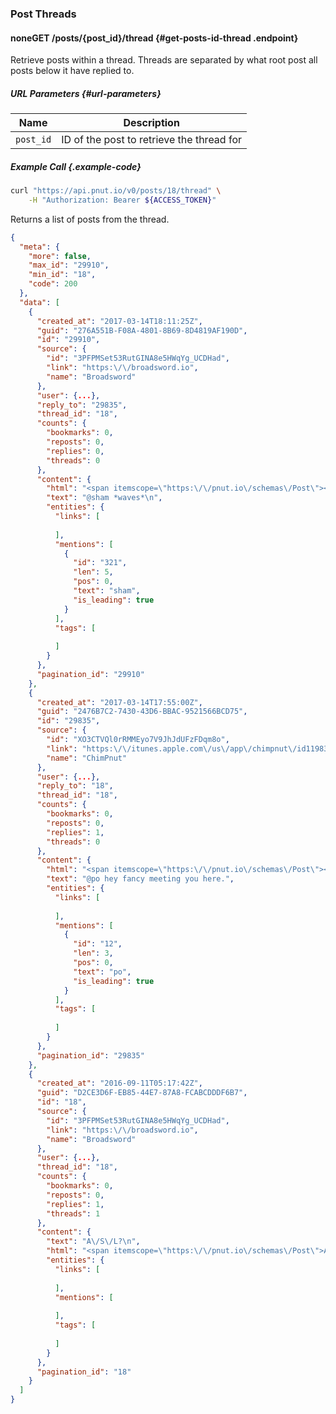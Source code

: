 ### Post Threads


#### <span class="endpoint-meta"><i class="fa fa-unlock" aria-hidden="true"></i> none</span><span class="method method-get">GET</span> /posts/<span class="call-param">{post_id}</span>/thread [<i class="fa fa-paragraph" aria-hidden="true"></i>](#get-posts-id-thread) {#get-posts-id-thread .endpoint}

Retrieve posts within a thread. Threads are separated by what root post all posts below it have replied to.

##### URL Parameters [<i class="fa fa-paragraph" aria-hidden="true"></i>](#url-parameters) {#url-parameters}

Name|Description
-|-
`post_id`|ID of the post to retrieve the thread for

##### Example Call {.example-code}

```bash
curl "https://api.pnut.io/v0/posts/18/thread" \
    -H "Authorization: Bearer ${ACCESS_TOKEN}"
```

Returns a list of posts from the thread.

```json
{
  "meta": {
    "more": false,
    "max_id": "29910",
    "min_id": "18",
    "code": 200
  },
  "data": [
    {
      "created_at": "2017-03-14T18:11:25Z",
      "guid": "276A551B-F08A-4801-8B69-8D4819AF190D",
      "id": "29910",
      "source": {
        "id": "3PFPMSet53RutGINA8e5HWqYg_UCDHad",
        "link": "https:\/\/broadsword.io",
        "name": "Broadsword"
      },
      "user": {...},
      "reply_to": "29835",
      "thread_id": "18",
      "counts": {
        "bookmarks": 0,
        "reposts": 0,
        "replies": 0,
        "threads": 0
      },
      "content": {
        "html": "<span itemscope=\"https:\/\/pnut.io\/schemas\/Post\"><span data-mention-id=\"321\" data-mention-name=\"sham\" itemprop=\"mention\">@sham<\/span> *waves*<br><\/span>",
        "text": "@sham *waves*\n",
        "entities": {
          "links": [
            
          ],
          "mentions": [
            {
              "id": "321",
              "len": 5,
              "pos": 0,
              "text": "sham",
              "is_leading": true
            }
          ],
          "tags": [
            
          ]
        }
      },
      "pagination_id": "29910"
    },
    {
      "created_at": "2017-03-14T17:55:00Z",
      "guid": "2476B7C2-7430-43D6-BBAC-9521566BCD75",
      "id": "29835",
      "source": {
        "id": "XO3CTVQl0rRMMEyo7V9JhJdUFzFDqm8o",
        "link": "https:\/\/itunes.apple.com\/us\/app\/chimpnut\/id1198300163?ls=1&mt=8",
        "name": "ChimPnut"
      },
      "user": {...},
      "reply_to": "18",
      "thread_id": "18",
      "counts": {
        "bookmarks": 0,
        "reposts": 0,
        "replies": 1,
        "threads": 0
      },
      "content": {
        "html": "<span itemscope=\"https:\/\/pnut.io\/schemas\/Post\"><span data-mention-id=\"12\" data-mention-name=\"po\" itemprop=\"mention\">@po<\/span> hey fancy meeting you here.<\/span>",
        "text": "@po hey fancy meeting you here.",
        "entities": {
          "links": [
            
          ],
          "mentions": [
            {
              "id": "12",
              "len": 3,
              "pos": 0,
              "text": "po",
              "is_leading": true
            }
          ],
          "tags": [
            
          ]
        }
      },
      "pagination_id": "29835"
    },
    {
      "created_at": "2016-09-11T05:17:42Z",
      "guid": "D2CE3D6F-EB85-44E7-87A8-FCABCDDDF6B7",
      "id": "18",
      "source": {
        "id": "3PFPMSet53RutGINA8e5HWqYg_UCDHad",
        "link": "https:\/\/broadsword.io",
        "name": "Broadsword"
      },
      "user": {...},
      "thread_id": "18",
      "counts": {
        "bookmarks": 0,
        "reposts": 0,
        "replies": 1,
        "threads": 1
      },
      "content": {
        "text": "A\/S\/L?\n",
        "html": "<span itemscope=\"https:\/\/pnut.io\/schemas\/Post\">A\/S\/L?\n<\/span>",
        "entities": {
          "links": [
            
          ],
          "mentions": [
            
          ],
          "tags": [
            
          ]
        }
      },
      "pagination_id": "18"
    }
  ]
}
```